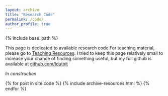 ```yaml
---
layout: archive
title: "Research Code"
permalink: /code/
author_profile: true
---
```


{% include base_path %}

This page is dedicated to available research code.For teaching material, please go to [Teaching Resources](https://ldutoit.github.io/teaching/). I tried to keep this page relatively small to increase your chance of finding something useful, but my full github is available at [github.com/ldutoit](github.com/ldutoit)

*In construction*

{% for post in site.code %}
  {% include archive-resources.html %}
{% endfor %} 




